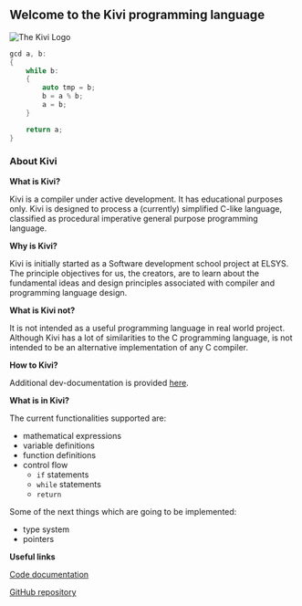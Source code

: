 ## Welcome to the Kivi programming language

![The Kivi Logo](https://i.postimg.cc/PxHqD9Y9/kiwi.png)

```c
gcd a, b:
{
	while b:
	{
		auto tmp = b;
		b = a % b;
		a = b;
	}

	return a;
}

```

### About Kivi

**What is Kivi?**

Kivi is a compiler under active development. It has educational purposes only. Kivi is designed to process a (currently) simplified C-like language, classified as procedural imperative general purpose programming language.

**Why is Kivi?**

Kivi is initially started as a Software development school project at ELSYS. The principle objectives for us, the creators, are to learn about the fundamental ideas and design principles associated with compiler and programming language design.

**What is Kivi not?**

It is not intended as a useful programming language in real world project. Although Kivi has a lot of similarities to the C programming language, is not intended to be an alternative implementation of any C compiler.

**How to Kivi?**

Additional dev-documentation is provided [here](dev/dev.md).

**What is in Kivi?**

The current functionalities supported are:
- mathematical expressions
- variable definitions
- function definitions
- control flow
	+ `if` statements
	+ `while` statements
	+ `return`

Some of the next things which are going to be implemented:
- type system
- pointers

**Useful links**

[Code documentation](doc-build/index.html)

[GitHub repository](https://github.com/boki1/kivi)
